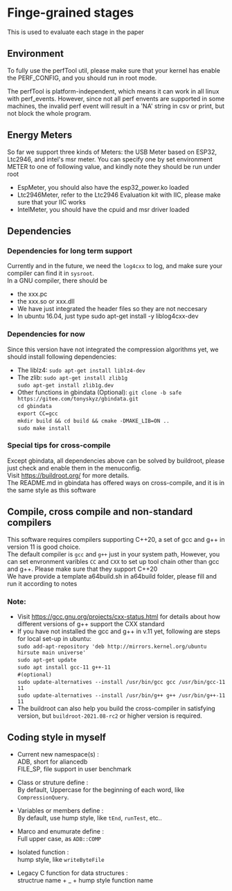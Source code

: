 # Finge-grained stages
This is used to evaluate each stage in the paper
## Environment

To fully use the perfTool util, please make sure that your kernel has enable the PERF_CONFIG, and you should run in root
mode.

The perfTool is platform-independent, which means it can work in all linux with perf_events. However, since not all perf
envents are supported in some machines, the invalid perf event will result in a 'NA' string in csv or print, but not
block the whole program.

## Energy Meters

So far we support three kinds of Meters: the USB Meter based on ESP32, Ltc2946, and intel's msr meter. You can specify one by set
environment METER to one of following value, and kindly note they should be run under root

* EspMeter, you should also have the esp32_power.ko loaded
* Ltc2946Meter, refer to the Ltc2946 Evaluation kit with IIC, please make sure that your IIC works
* IntelMeter, you should have the cpuid and msr driver loaded

## Dependencies

### Dependencies for long term support

Currently and in the future, we need the `log4cxx` to log, and make sure your compiler can find it in `sysroot`. <br>
In a GNU compiler, there should be <br>

* the xxx.pc
* the xxx.so or xxx.dll
* We have just integrated the header files so they are not neccesary
* In ubuntu 16.04, just type sudo apt-get install -y liblog4cxx-dev

### Dependencies for now

Since this version have not integrated the compression algorithms yet, we should install following dependencies:

* The liblz4:
  `sudo apt-get install liblz4-dev`
* The zlib:
  `sudo apt-get install zlib1g` <br>
  `sudo apt-get install zlib1g.dev` <br>
* Other functions in gbindata (Optional):
  `git clone -b safe https://gitee.com/tonyskyz/gbindata.git` <br>
  `cd gbindata` <br>
  `export CC=gcc` <br>
  `mkdir build && cd build && cmake -DMAKE_LIB=ON ..` <br>
  `sudo make install` <br>

### Special tips for cross-compile

Except gbindata, all dependencies above can be solved by buildroot, please just check and enable them in the
menuconfig. <br>
Visit https://buildroot.org/ for more details. <br>
The README.md in gbindata has offered ways on cross-compile, and it is in the same style as this software

## Compile, cross compile and non-standard compilers

This software requires compilers supporting C++20, a set of gcc and g++ in version 11 is good choice. <br>
The default compiler is `gcc` and `g++` just in your system path, However, you can set envronment varibles `CC`
and `CXX` to set up tool chain other than gcc and g++. Please make sure that they support C++20 <br>
We have provide a template a64build.sh in a64build folder, please fill and run it according to notes <br>

### Note:

* Visit https://gcc.gnu.org/projects/cxx-status.html for details about how different versions of g++ support the CXX
  standard <br>
* If you have not installed the gcc and g++ in v.11 yet, following are steps for local set-up in ubuntu: <br>
  `sudo add-apt-repository 'deb http://mirrors.kernel.org/ubuntu hirsute main universe' `<br>
  `sudo apt-get update` <br>
  `sudo apt install gcc-11 g++-11` <br>
  `#(optional)` <br>
  `sudo update-alternatives --install /usr/bin/gcc gcc /usr/bin/gcc-11 11` <br>
  `sudo update-alternatives --install /usr/bin/g++ g++ /usr/bin/g++-11 11` <br>
* The buildroot can also help you build the cross-compiler in satisfying version, but `buildroot-2021.08-rc2` or higher
  version is required.

## Coding style in myself

* Current new namespace(s) : <br>
  ADB, short for aliancedb <br>
  FILE_SP, file support in user benchmark <br>

* Class or struture define :<br>
  By default, Uppercase for the beginning of each word, like `CompressionQuery`. <br>

* Variables or members define :<br>
  By default, use hump style, like `tEnd`, `runTest`, etc.. <br>

* Marco and enumurate define : <br>
  Full upper case, as `ADB::COMP` <br>

* Isolated function : <br>
  hump style, like `writeByteFile` <br>

* Legacy C function for data structures : <br>
  structrue name + _ + hump style function name <br>

